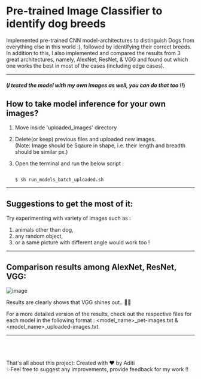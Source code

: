 # Pre-trained Image Classifier to identify dog breeds
  Implemented pre-trained CNN model-architectures to distinguish Dogs from everything else in this world :), followed by identifying their correct breeds.<br/>
  In addition to this, I also implemented and compared the results from 3 great architectures, namely, AlexNet, ResNet, & VGG and found out which one works the best in most of the cases (including edge cases).
<br/>
<hr/>

#### (_I tested the model with my own images as well, you can do that too !!_)

## How to take model inference for your own images?
1. Move inside 'uploaded_images' directory
2. Delete(or keep) previous files and uploaded new images. <br/> (Note: Image should be Sqaure in shape, i.e. their length and breadth should be similar px.)
3. Open the terminal and run the below script :
   
   ```
   
   $ sh run_models_batch_uploaded.sh
   
   ```
<hr/>

## Suggestions to get the most of it:
Try experimenting with variety of images such as :
1. animals other than dog,
2. any random object,
3. or a same picture with different angle would work too !
<hr/>

## Comparison results among AlexNet, ResNet, VGG:
![image](https://github.com/aditi-dsi/DogBreedClassifier/assets/123075271/293c2047-c4ad-49eb-94ac-e30b1c40268d)

Results are clearly shows that VGG shines out.. 🎉🌟

For a more detailed version of the results, check out the respective files for each model in the following format : <model_name>_pet-images.txt & <model_name>_uploaded-images.txt

<hr/>
<br/>
<br/>
<br/>
That's all about this project: Created with ❤️ by Aditi <br/>
✨Feel free to suggest any improvements, provide feedback for my work !!
